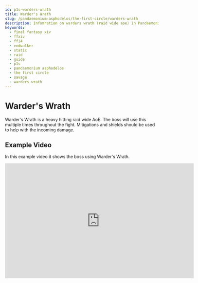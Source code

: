 ```yaml
---
id: p1s-warders-wrath
title: Warder's Wrath
slug: /pandaemonium-asphodelos/the-first-circle/warders-wrath
description: Infomration on warders wrath (raid wide aoe) in Pandaemonium Asphodelos The First Circle (Savage)
keywords: 
  - final fantasy xiv
  - ffxiv
  - ff14
  - endwalker
  - static
  - raid
  - guide
  - p1s
  - pandaemonium asphodelos
  - the first circle
  - savage
  - warders wrath
---
```


# Warder's Wrath
Warder's Wrath is a heavy hitting raid wide AoE.  The boss will use this multiple times throughout the fight. Mitigations and shields should be used to help with the incoming damage.

## Example Video
In this example video it shows the boss using Warder's Wrath.
<iframe src="https://player.twitch.tv/?video=1273028466&parent=localhost&parent=manbeardgames.com&autoplay=false" 
    frameBorder="0" 
    allowFullScreen={true} 
    scrolling="no" 
    height="378" 
    width="620"></iframe>